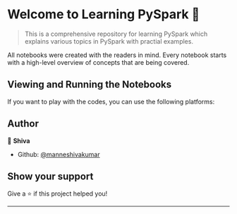 # Welcome to Learning PySpark 👋

> This is a comprehensive repository for learning PySpark which explains various topics in PySpark with practial examples.

All notebooks were created with the readers in mind. Every notebook starts with a high-level overview of concepts that are being covered.

## Viewing and Running the Notebooks

If you want to play with the codes, you can use the following platforms: 


## Author

👤 **Shiva**

* Github: [@manneshivakumar](https://github.com/manneshivakumar)

## Show your support

Give a ⭐️  if this project helped you!

***
